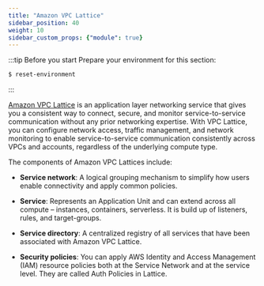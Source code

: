```yaml
---
title: "Amazon VPC Lattice"
sidebar_position: 40
weight: 10
sidebar_custom_props: {"module": true}
---
```


:::tip Before you start
Prepare your environment for this section:

```bash timeout=300 wait=30
$ reset-environment 
```

:::

[Amazon VPC Lattice](https://aws.amazon.com/vpc/lattice/) is an application layer networking service that gives you a consistent way to connect, secure, and monitor service-to-service communication without any prior networking expertise. With VPC Lattice, you can configure network access, traffic management, and network monitoring to enable service-to-service communication consistently across VPCs and accounts, regardless of the underlying compute type.

The components of Amazon VPC Lattices include:



* **Service network**:
A logical grouping mechanism to simplify how users enable connectivity and apply common policies.

* **Service**:
Represents an Application Unit and can extend across all compute – instances, containers, serverless. It is build up of listeners, rules, and target-groups.

* **Service directory**:
A centralized registry of all services that have been associated with Amazon VPC Lattice.

* **Security policies**:
You can apply AWS Identity and Access Management (IAM) resource policies both at the Service Network and at the service level. They are called Auth Policies in Lattice.
